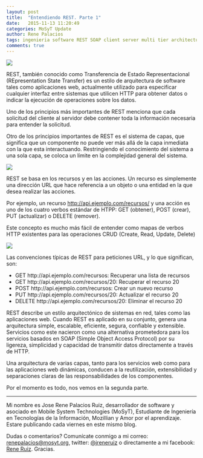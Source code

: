 ```yaml
---
layout: post
title:  "Entendiendo REST. Parte 1"
date:   2015-11-13 11:20:49
categories: MoSyT Update
author: Rene Palacios
tags: ingenieria software REST SOAP client server multi tier architecture CRUD backend
comments: true
---
```


<img src='http://s3.postimg.org/tns7x92vn/REST_API.png' /><br />

REST, también conocido como Transferencia de Estado Representacional (REpresentation State Transfer) es un estilo de arquitectura de software tales como aplicaciones web, actualmente utilizado para especificar cualquier interfaz entre sistemas que utilicen HTTP para obtener datos o indicar la ejecución de operaciones sobre los datos.

Uno de los principios más importantes de REST menciona que cada solicitud del cliente al servidor debe contener toda la información necesaria para entender la solicitud.

Otro de los principios importantes de REST es el sistema de capas, que significa que un componente no puede ver más allá de la capa inmediata con la que esta interactuando. Restringiendo el conocimiento del sistema a una sola capa, se coloca un límite en la complejidad general del sistema.

<img src='http://s22.postimg.org/dj95h3uyp/3tier.jpg' /><br />

REST se basa en los recursos y en las acciones. Un recurso es simplemente una dirección URL que hace referencia a un objeto o una entidad en la que desea realizar las acciones.

Por ejemplo, un recurso http://api.ejemplo.com/recursos/ y una acción es uno de los cuatro verbos estándar de HTPP: GET (obtener), POST (crear), PUT (actualizar) o DELETE (remover).

Este concepto es mucho más fácil de entender como mapas de verbos HTTP existentes para las operaciones CRUD (Create, Read, Update, Delete)

<img src='http://s28.postimg.org/6662qoylp/mongodb_crud_operations1.png' /><br />

Las convenciones típicas de REST para peticiones URL, y lo que significan, son:

<ul>
  <li>GET http://api.ejemplo.com/recursos: Recuperar una lista de recursos</li>
  <li>GET http://api.ejemplo.com/recursos/20: Recuperar el recurso 20</li>
  <li>POST http://api.ejemplo.com/recursos: Crear un nuevo recurso</li>
  <li>PUT http://api.ejemplo.com/recursos/20: Actualizar el recurso 20</li>
  <li>DELETE http://api.ejemplo.com/recursos/20: Eliminar el recurso 20</li>
</ul>

REST describe un estilo arquitectónico de sistemas en red, tales como las aplicaciones web. Cuando REST es aplicado en su conjunto, genera una arquitectura simple, escalable, eficiente, segura, confiable y extensible. Servicios como este nacieron como una alternativa prometedora para los servicios basados en SOAP (Simple Object Access Protocol) por su ligereza, simplicidad  y capacidad de transmitir datos directamente a través de HTTP.

Una arquitectura de varias capas, tanto para los servicios web como para las aplicaciones web dinámicas, conducen a la reutilización, extensibilidad  y separaciones claras de las responsabilidades de los componentes.

Por el momento es todo, nos vemos en la segunda parte.

___
Mi nombre es Jose Rene Palacios Ruiz, desarrollador de software y asociado en Mobile System Technologies (MoSyT), Estudiante de Ingeniería en Tecnologías de la Información, Mozillian y Amor por el aprendizaje. Estare publicando cada viernes en este mismo blog.

Dudas o comentarios? Comunícate conmigo a mi correo: renepalacios@mosyt.org, twitter: [@jreneruiz](https://twitter.com/jreneruiz) o directamente a mi facebook: [Rene Ruiz](https://fb.com/reneruizlml). Gracias.
